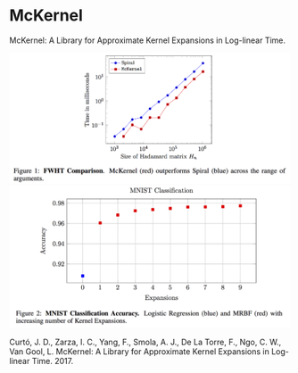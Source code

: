 # McKernel

McKernel: A Library for Approximate Kernel Expansions in Log-linear Time.

![FWHT](fwht.png)
![McKernel](mrbf.png)

Curtó, J. D., Zarza, I. C., Yang, F., Smola, A. J., De La Torre, F., Ngo, C. W., Van Gool, L. 
McKernel: A Library for Approximate Kernel Expansions in Log-linear Time. 2017.
